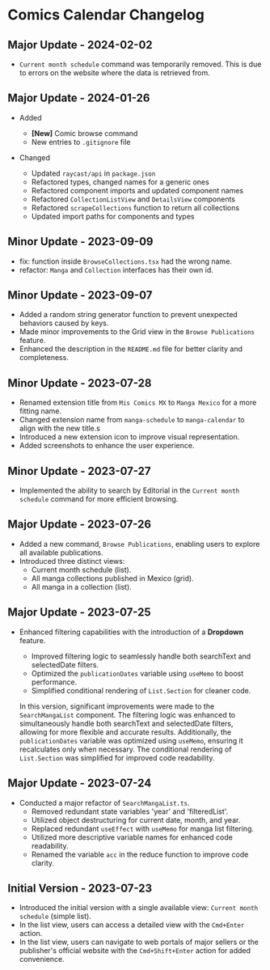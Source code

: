 # Comics Calendar Changelog

## Major Update - 2024-02-02

- `Current month schedule` command was temporarily removed. This is due to errors on the website where the data is retrieved from.

## Major Update - 2024-01-26

- Added
  - **[New]** Comic browse command
  - New entries to `.gitignore` file

- Changed
  - Updated `raycast/api` in `package.json`
  - Refactored types, changed names for a generic ones
  - Refactored component imports and updated component names
  - Refactored `CollectionListView` and `DetailsView` components
  - Refactored `scrapeCollections` function to return all collections
  - Updated import paths for components and types


## Minor Update - 2023-09-09

- fix: function inside `BrowseCollections.tsx` had the wrong name.
- refactor: `Manga` and `Collection` interfaces has their own id.

## Minor Update - 2023-09-07

- Added a random string generator function to prevent unexpected behaviors caused by keys.
- Made minor improvements to the Grid view in the `Browse Publications` feature.
- Enhanced the description in the `README.md` file for better clarity and completeness.

## Minor Update - 2023-07-28

- Renamed extension title from `Mis Comics MX` to `Manga Mexico` for a more fitting name.
- Changed extension name from `manga-schedule` to `manga-calendar` to align with the new title.s
- Introduced a new extension icon to improve visual representation.
- Added screenshots to enhance the user experience.

## Minor Update - 2023-07-27

- Implemented the ability to search by Editorial in the `Current month schedule` command for more efficient browsing.

## Major Update - 2023-07-26

- Added a new command, `Browse Publications`, enabling users to explore all available publications.
- Introduced three distinct views:
  - Current month schedule (list).
  - All manga collections published in Mexico (grid).
  - All manga in a collection (list).

## Major Update - 2023-07-25

- Enhanced filtering capabilities with the introduction of a **Dropdown** feature.
  - Improved filtering logic to seamlessly handle both searchText and selectedDate filters.
  - Optimized the `publicationDates` variable using `useMemo` to boost performance.
  - Simplified conditional rendering of `List.Section` for cleaner code.

  In this version, significant improvements were made to the `SearchMangaList` component. The filtering logic was enhanced to simultaneously handle both searchText and selectedDate filters, allowing for more flexible and accurate results. Additionally, the `publicationDates` variable was optimized using `useMemo`, ensuring it recalculates only when necessary. The conditional rendering of `List.Section` was simplified for improved code readability.

## Major Update - 2023-07-24

- Conducted a major refactor of `SearchMangaList.ts`.
  - Removed redundant state variables 'year' and 'filteredList'.
  - Utilized object destructuring for current date, month, and year.
  - Replaced redundant `useEffect` with `useMemo` for manga list filtering.
  - Utilized more descriptive variable names for enhanced code readability.
  - Renamed the variable `acc` in the reduce function to improve code clarity.

## Initial Version - 2023-07-23

- Introduced the initial version with a single available view: `Current month schedule` (simple list).
- In the list view, users can access a detailed view with the `Cmd+Enter` action.
- In the list view, users can navigate to web portals of major sellers or the publisher's official website with the `Cmd+Shift+Enter` action for added convenience.
